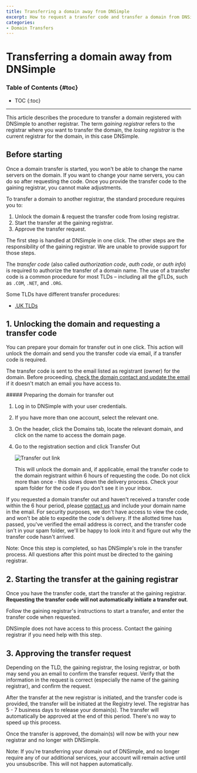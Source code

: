 ```yaml
---
title: Transferring a domain away from DNSimple
excerpt: How to request a transfer code and transfer a domain from DNSimple to a different registrar.
categories:
- Domain Transfers
---
```


# Transferring a domain away from DNSimple

### Table of Contents {#toc}

* TOC
{:toc}

---

This article describes the procedure to transfer a domain registered with DNSimple to another registrar. The term *gaining registrar* refers to the registrar where you want to transfer the domain, the *losing registrar* is the current registrar for the domain, in this case DNSimple.


## Before starting

<warning>
Once a domain transfer is started, you won't be able to change the name servers on the domain. If you want to change your name servers, you can do so after requesting the code. Once you provide the transfer code to the gaining registrar, you cannot make adjustments.
</warning>

To transfer a domain to another registrar, the standard procedure requires you to:

1. Unlock the domain & request the transfer code from losing registrar.
2. Start the transfer at the gaining registrar.
3. Approve the transfer request.

The first step is handled at DNSimple in one click. The other steps are the responsibility of the gaining registrar. We are unable to provide support for those steps.

The _transfer code_ (also called _authorization code_, _auth code_, or _auth info_) is required to authorize the transfer of a domain name. The use of a transfer code is a common procedure for most TLDs – including all the gTLDs, such as `.COM`, `.NET`, and `.ORG`.

Some TLDs have different transfer procedures:

- [.UK TLDs](/articles/domains-uk/#transfer-away)


## 1. Unlocking the domain and requesting a transfer code

You can prepare your domain for transfer out in one click. This action will unlock the domain and send you the transfer code via email, if a transfer code is required.

The transfer code is sent to the email listed as registrant (owner) for the domain. Before proceeding, [check the domain contact and update the email](/articles/changing-domain-contact/#updating-a-domain-contact) if it doesn't match an email you have access to.

<div class="section-steps" markdown="1">
##### Preparing the domain for transfer out

1.  Log in to DNSimple with your user credentials.
1.  If you have more than one account, select the relevant one.
1.  On the header, click the <label>Domains</label> tab, locate the relevant domain, and click on the name to access the domain page.

1.  Go to the registration section and click <label>Transfer Out</label>

    ![Transfer out link](/files/domain-transfer-out-action.png)

    This will unlock the domain and, if applicable, email the transfer code to the domain registrant within 6 hours of requesting the code. Do not click more than once - this slows down the delivery process. Check your spam folder for the code if you don't see it in your inbox.
</div>

If you requested a domain transfer out and haven't received a transfer code within the 6 hour period, please [contact us](https://dnsimple.com/contact) and include your domain name in the email. For security purposes, we don't have access to view the code, and won't be able to expedite the code's delivery. If the allotted time has passed, you've verified the email address is correct, and the transfer code isn't in your spam folder, we'll be happy to look into it and figure out why the transfer code hasn't arrived.

<info>
Note: Once this step is completed, so has DNSimple's role in the transfer process. All questions after this point must be directed to the gaining registrar.
</info>


## 2. Starting the transfer at the gaining registrar

Once you have the transfer code, start the transfer at the gaining registrar. **Requesting the transfer code will not automatically initiate a transfer out**.

Follow the gaining registrar's instructions to start a transfer, and enter the transfer code when requested.

DNSimple does not have access to this process. Contact the gaining registrar if you need help with this step.


## 3. Approving the transfer request

Depending on the TLD, the gaining registrar, the losing registrar, or both may send you an email to confirm the transfer request. Verify that the information in the request is correct (especially the name of the gaining registrar), and confirm the request.

After the transfer at the new registrar is initiated, and the transfer code is provided, the transfer will be initiated at the Registry level. The registrar has 5 - 7 business days to release your domain(s). The transfer will automatically be approved at the end of this period. There's no way to speed up this process.

Once the transfer is approved, the domain(s) will now be with your new registrar and no longer with DNSimple.

<info>
Note: If you're transferring your domain out of DNSimple, and no longer require any of our additional services, your account will remain active until you unsubscribe. This will not happen automatically.
</info>
